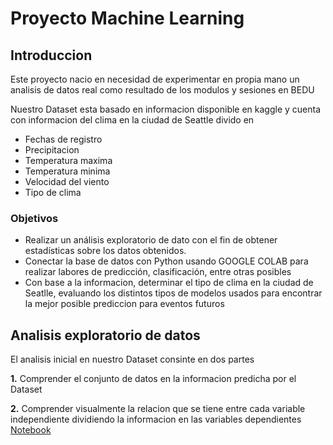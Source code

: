 # Proyecto Machine Learning

## Introduccion 
Este proyecto nacio en necesidad de experimentar en propia mano un analisis de datos real como resultado de los modulos y sesiones en BEDU

Nuestro Dataset esta basado en informacion disponible en kaggle y cuenta con informacion del clima en la ciudad de Seattle divido en 

- Fechas de registro
- Precipitacion
- Temperatura maxima
- Temperatura minima
- Velocidad del viento
- Tipo de clima

### Objetivos 

- Realizar un análisis exploratorio de dato con el fin de obtener estadísticas sobre los datos obtenidos.
- Conectar la base de datos con Python usando GOOGLE COLAB para realizar labores de predicción, clasificación, entre otras posibles
- Con base  a la informacion, determinar el tipo de clima en la ciudad de Seatlle, evaluando los distintos tipos de modelos usados para encontrar la mejor posible prediccion para eventos futuros 

## Analisis exploratorio de datos 
El analisis inicial en nuestro Dataset consinte en dos partes

**1.** Comprender el conjunto de datos en la informacion predicha por el Dataset
 
**2.** Comprender visualmente la relacion que se tiene entre cada variable independiente dividiendo la informacion en las variables dependientes 
[Notebook](https://github.com/jnkrd27/ProyectoMachineLearn/blob/main/Analisis_Exploratorio.ipynb)

